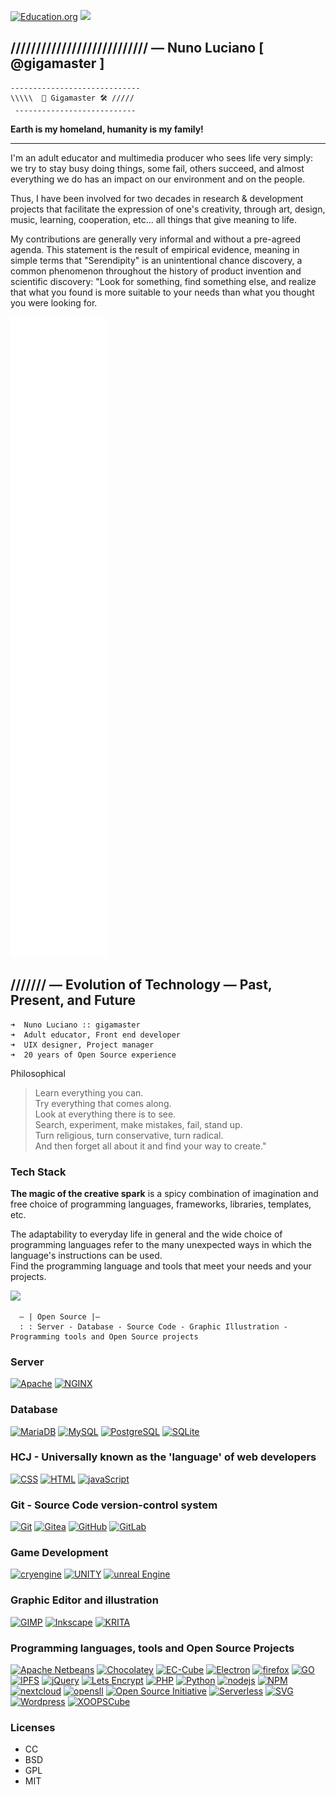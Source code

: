 
[![Education.org](https://img.shields.io/badge/free-education-green?style=for-the-badge&logo=apache)](https://github.com/gigamaster/) ![](https://komarev.com/ghpvc/?gigamaster&style=flat-square&label=Profile&color=blue) <img src="https://komarev.com/ghpvc/?gigamaster&style=flat-square&color=blue" alt=""/>

## /////////////////////////// — Nuno Luciano [ @gigamaster ]



    -----------------------------  
    \\\\\  📐 Gigamaster 🛠 /////
     ---------------------------  

**Earth is my homeland, humanity is my family!**   

---

I'm an adult educator and multimedia producer who sees life very simply: we try to stay busy doing things, some fail, others succeed, and almost everything we do has an impact on our environment and on the people.  

Thus, I have been involved for two decades in research & development projects that facilitate the expression of one's creativity, through art, design, music, learning, cooperation, etc... all things that give meaning to life.  

My contributions are generally very informal and without a pre-agreed agenda. This statement is the result of empirical evidence, meaning in simple terms that "Serendipity" is an unintentional chance discovery, a common phenomenon throughout the history of product invention and scientific discovery: "Look for something, find something else, and realize that what you found is more suitable to your needs than what you thought you were looking for. 

![Metrics](/github-metrics.svg)


## /////// — Evolution of Technology — Past, Present, and Future



```
➜  Nuno Luciano :: gigamaster
➜  Adult educator, Front end developer 
➜  UIX designer, Project manager
➜  20 years of Open Source experience

```    


Philosophical

> Learn everything you can.  
  Try everything that comes along.  
  Look at everything there is to see.  
  Search, experiment, make mistakes, fail, stand up.  
  Turn religious, turn conservative, turn radical.  
  And then forget all about it and find your way to create."



### Tech Stack  

**The magic of the creative spark** is a spicy combination of imagination and free choice of programming languages, frameworks, libraries, templates, etc.

The adaptability to everyday life in general and the wide choice of programming languages refer to the many unexpected ways in which the language's instructions can be used.  
Find the programming language and tools that meet your needs and your projects.

<img src="https://user-images.githubusercontent.com/1905497/172074154-bbb0d74b-5523-4f24-aadf-12cb50047472.svg" with="1em" height="1em">

   



      — | Open Source |—
      : : Server - Database - Source Code - Graphic Illustration - Programming tools and Open Source projects



### Server  

[![Apache](http://img.shields.io/badge/-Apache-272727?style=flat-square&logo=apache&labelColor=E11E27)](https://httpd.apache.org/) 
[![NGINX](http://img.shields.io/badge/-NGINX-272727?style=flat-square&logo=nginx&logoColor=ffffff&labelColor=269539)](https://www.nginx.com/) 

 
### Database  

[![MariaDB](https://img.shields.io/badge/-MariaDB-272727?style=flat-square&logo=mariadb&logoColor=%23ffffff&labelColor=003545)](https://mariadb.org/)
[![MySQL](https://img.shields.io/badge/-MySQL-272727?style=flat-square&logo=mysql&logoColor=%23ffffff&labelColor=4479A1)](https://www.mysql.com/)
[![PostgreSQL](https://img.shields.io/badge/-PostgreSQL-272727?style=flat-square&logo=postgresql&logoColor=%23ffffff&labelColor=336791)](https://www.postgresql.org/)
[![SQLite](https://img.shields.io/badge/-SQLite-272727?style=flat-square&logo=sqlite&logoColor=%23ffffff&labelColor=003B57)](https://www.sqlite.org/)
  
  
### HCJ - Universally known as the 'language' of web developers   

[![CSS](https://img.shields.io/badge/-CSS3-272727?style=flat-square&logo=css3&logoColor=%23ffffff&labelColor=157286)](https://www.w3.org/standards/webdesign/htmlcss)
[![HTML](https://img.shields.io/badge/-HTML5-272727?style=flat-square&logo=html5&logoColor=%23ffffff&labelColor=E34F27)](https://www.w3.org/standards/webdesign/htmlcss)
[![javaScript](https://img.shields.io/badge/-JavaScript-272727?style=flat-square&logo=javascript&logoColor=272727&labelColor=f7df1e)](https://developer.mozilla.org/en-US/docs/Web/JavaScript)
  
  
### Git  - Source Code version-control system

[![Git](https://img.shields.io/badge/-Git-272727?style=flat-square&logo=git&logoColor=%23ffffff&labelColor=%23F05032)](https://git-scm.com/) 
[![Gitea](https://img.shields.io/badge/-Gitea-272727?style=flat-square&logo=gitea&logoColor=%23ffffff&labelColor=609926)](https://gitea.io/) 
[![GitHub](https://img.shields.io/badge/-GitHub-272727?style=flat-square&logo=github&logoColor=%23ffffff&labelColor=181717)](https://github.com/) 
[![GitLab](https://img.shields.io/badge/-GitLab-272727?style=flat-square&logo=gitlab&logoColor=%23ffffff&labelColor=FCA121)](https://gitlab.com/) 
 
 
### Game Development

[![cryengine](http://img.shields.io/badge/-Cry--Engine-272727?style=flat-square&logo=cryengine&logoColor=%23ffffff&labelColor=000000)](https://www.cryengine.com/) 
[![UNITY](http://img.shields.io/badge/-Unity-272727?style=flat-square&logo=unity&logoColor=%23ffffff&labelColor=000000)](https://unity.com/) 
[![unreal Engine](http://img.shields.io/badge/-Unreal--Engine-272727?style=flat-square&logo=unrealengine&logoColor=%23ffffff&labelColor=313131)](https://www.unrealengine.com/) 
 

### Graphic Editor and illustration

[![GIMP](http://img.shields.io/badge/-GIMP-272727?style=flat-square&logo=gimp&logoColor=%23ffffff&labelColor=5C5543)](https://gimp.org/) 
[![Inkscape](http://img.shields.io/badge/-Inkscape-3C78A9?style=flat-square&logo=inkscape&logoColor=%23ffffff&labelColor=000000)](https://inkscape.org/)
[![KRITA](http://img.shields.io/badge/-Krita-3C78A9?style=flat-square&logo=krita&logoColor=%23ffffff&labelColor=3BABFF)](https://krita.org/)

  
### Programming languages, tools and Open Source Projects

[![Apache Netbeans](http://img.shields.io/badge/-Apache--Netbeans-272727?style=flat-square&logo=apachenetbeanside&logoColor=ffffff&labelColor=1B6AC6)](https://netbeans.org/)
[![Chocolatey](http://img.shields.io/badge/-Chocolatey-272727?style=flat-square&logo=chocolatey&logoColor=ffffff&labelColor=80B5E3)](https://chocolatey.org/) 
[![EC-Cube](http://img.shields.io/badge/4-EC--Cube-272727?style=flat-square&logoColor=ffffff&labelColor=0080C3)](https://github.com/EC-CUBE) 
[![Electron](http://img.shields.io/badge/-Electron-272727?style=flat-square&logo=electron&logoColor=ffffff&labelColor=47848F)](https://www.electronjs.org/)
[![firefox](http://img.shields.io/badge/-firefox-272727?style=flat-square&logo=firefox&logoColor=ffffff&labelColor=FF7139)](https://www.mozilla.org/en-US/firefox/developer/)
[![GO](http://img.shields.io/badge/-GO-272727?style=flat-square&logo=go&logoColor=ffffff&labelColor=00ADD8)](https://golang.org/) 
[![IPFS](http://img.shields.io/badge/-IPFS-272727?style=flat-square&logo=ipfs&logoColor=ffffff&labelColor=65c2cb)](https://ipfs.io/)
[![jQuery](http://img.shields.io/badge/-jQuery-272727?style=flat-square&logo=jQuery&logoColor=ffffff&labelColor=0769AD)](https://jquery.com/)
[![Lets Encrypt](http://img.shields.io/badge/-Lets--Encrypt-272727?style=flat-square&logo=letsencrypt&logoColor=ffffff&labelColor=003A70)](https://letsencrypt.org/)
[![PHP](http://img.shields.io/badge/-PHP-272727?style=flat-square&logo=php&logoColor=ffffff&labelColor=777BB4)](https://www.php.net/)
[![Python](http://img.shields.io/badge/-Python-3C78A9?style=flat-square&logo=python&logoColor=ffffff&labelColor=3776AB)](https://www.python.org/)
[![nodejs](http://img.shields.io/badge/-NodeJS-272727?style=flat-square&logo=node--dot--js&logoColor=ffffff&labelColor=339933)](https://nodejs.org/)
[![NPM](http://img.shields.io/badge/-NPM-272727?style=flat-square&logo=npm&logoColor=ffffff&labelColor=CB3837)](https://www.npmjs.com/)
[![nextcloud](http://img.shields.io/badge/-nextcloud-272727?style=flat-square&logo=nextcloud&logoColor=ffffff&labelColor=0082C9)](https://nextcloud.com/)
[![opensll](http://img.shields.io/badge/-opensll-272727?style=flat-square&logo=opensll&logoColor=ffffff&labelColor=721412)](https://www.openssl.org/)
[![Open Source Initiative](http://img.shields.io/badge/-OSI-272727?style=flat-square&logo=opensourceinitiative&logoColor=ffffff&labelColor=3DA639)](https://opensource.org/) 
[![Serverless](http://img.shields.io/badge/-Serverless-272727?style=flat-square&logo=serverless&logoColor=ffffff&labelColor=FD5750)](https://www.serverless.com/) 
[![SVG](http://img.shields.io/badge/-SVG-272727?style=flat-square&logo=svg&logoColor=ffffff&labelColor=FFB13B)](https://github.com/gigamaster/infinevo/) 
[![Wordpress](http://img.shields.io/badge/-WordPress272727?style=flat-square&logo=wordpress&logoColor=ffffff&labelColor=-0073AA)](https://github.com/gigamaster/infinevo/)
[![XOOPSCube](http://img.shields.io/badge/XCL-XOOPSCube-272727?style=flat-square&logoColor=ffffff&labelColor=0073AA)](https://github.com/gigamaster/infinevo/) 


### Licenses

- CC
- BSD
- GPL
- MIT


